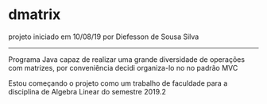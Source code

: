# dmatrix

projeto iniciado em 10/08/19 por Diefesson de Sousa Silva

---

Programa Java capaz de realizar uma grande diversidade de operações com matrizes,
por conveniência decidi organiza-lo no no padrão MVC

Estou começando o projeto como um trabalho de faculdade para a disciplina de Algebra Linear do semestre 2019.2
